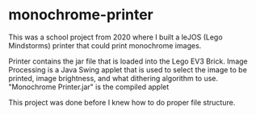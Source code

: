 # monochrome-printer

This was a school project from 2020 where I built a leJOS (Lego Mindstorms) printer that could print monochrome images.

Printer contains the jar file that is loaded into the Lego EV3 Brick.
Image Processing is a Java Swing applet that is used to select the image to be printed, image brightness, and what dithering algorithm to use. "Monochrome Printer.jar" is the compiled applet

This project was done before I knew how to do proper file structure. 
